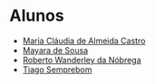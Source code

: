 # Alunos

- [Maria Cláudia de Almeida Castro](https://github.com/mariaclaudiacastro/)
- [Mayara de Sousa](https://github.com/professoramayara/)
- [Roberto Wanderley da Nóbrega](https://github.com/rwnobrega/)
- [Tiago Semprebom](https://github.com/tisemp/)

